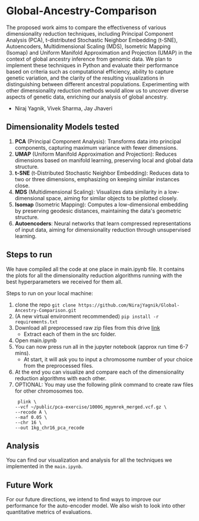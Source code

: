 # Global-Ancestry-Comparison
The proposed work aims to compare the effectiveness of various dimensionality reduction techniques, including Principal Component Analysis (PCA), t-distributed Stochastic Neighbor Embedding (t-SNE), Autoencoders, Multidimensional Scaling (MDS), Isometric Mapping (Isomap) and Uniform Manifold Approximation and Projection (UMAP) in the context of global ancestry inference from genomic data. We plan to implement these techniques in Python and evaluate their performance based on criteria such as computational efficiency, ability to capture genetic variation, and the clarity of the resulting visualizations in distinguishing between different ancestral populations. Experimenting with other dimensionality reduction methods would allow us to uncover diverse aspects of genetic data, enriching our analysis of global ancestry.


- Niraj Yagnik, Vivek Sharma, Jay Jhaveri


## Dimensionality Models tested
1. **PCA** (Principal Component Analysis): Transforms data into principal components, capturing maximum variance with fewer dimensions.
2. **UMAP** (Uniform Manifold Approximation and Projection): Reduces dimensions based on manifold learning, preserving local and global data structure.
3. **t-SNE** (t-Distributed Stochastic Neighbor Embedding): Reduces data to two or three dimensions, emphasizing on keeping similar instances close.
4. **MDS** (Multidimensional Scaling): Visualizes data similarity in a low-dimensional space, aiming for similar objects to be plotted closely.
5. **Isomap** (Isometric Mapping): Computes a low-dimensional embedding by preserving geodesic distances, maintaining the data's geometric structure.
6. **Autoencoders**: Neural networks that learn compressed representations of input data, aiming for dimensionality reduction through unsupervised learning.


## Steps to run

We have compiled all the code at one place in main.ipynb file. It contains the plots for all the dimensionality reduction algorithms running with the best hyperparameters we received for them all.

Steps to run on your local machine:

1. clone the repo `git clone https://github.com/NirajYagnik/Global-Ancestry-Comparison.git`
2. (A new virtual environment recommended) `pip install -r requirements.txt`
3. Download all preprocessed raw zip files from this drive [link](https://drive.google.com/drive/folders/1x_wgb0GMv1P-MgQGI-pufjn-XgcSToi8?usp=sharing)
    - Extract each of them in the src folder.
4. Open main.ipynb
5. You can now press run all in the jupyter notebook (approx run time 6-7 mins).
    - At start, it will ask you to input a chromosome number of your choice from the preprocessed files.
6. At the end you can visualize and compare each of the dimensionality reduction algorithms with each other.
7. OPTIONAL: You may use the following plink command to create raw files for other chromosomes too.
    ```
     plink \
    --vcf ~/public/pca-exercise/1000G_mgymrek_merged.vcf.gz \
    --recode A \
    --maf 0.05 \
    --chr 16 \
    --out 1kg_chr16_pca_recode
    ```

## Analysis
You can find our visualization and analysis for all the techniques we implemented in the `main.ipynb`.


## Future Work
For our future directions, we intend to find ways to improve our performance for the auto-encoder model. We also wish to look into other quantitative metrics of evaluations.